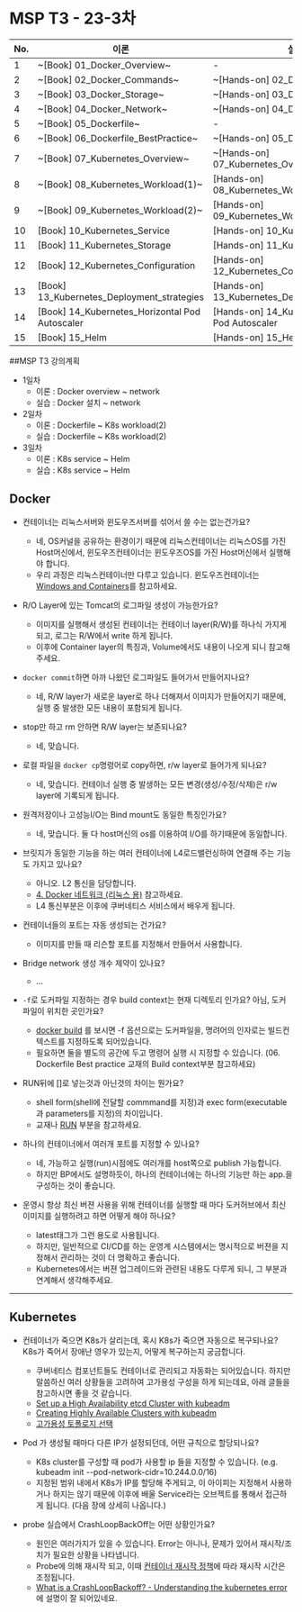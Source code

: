 # MSP T3 - 23-3차

| No. | 이론                                             | 실습                                                 |
| --- | ---------------------------------------------- | -------------------------------------------------- |
| 1   | ~[Book] 01_Docker_Overview~                      | -                                                  |
| 2   | ~[Book] 02_Docker_Commands~                      | ~[Hands-on] 02_Docker_Commands~                      |
| 3   | ~[Book] 03_Docker_Storage~                       | ~[Hands-on] 03_Docker_Storage~                       |
| 4   | ~[Book] 04_Docker_Network~                       | ~[Hands-on] 04_Docker_Network~                       |
| 5   | ~[Book] 05_Dockerfile~                           | -                                                  |
| 6   | ~[Book] 06_Dockerfile_BestPractice~              | ~[Hands-on] 05_Dockerfile~                           |
| 7   | ~[Book] 07_Kubernetes_Overview~                  | ~[Hands-on] 07_Kubernetes_Overview~                  |
| 8   | ~[Book] 08_Kubernetes_Workload(1)~               | [Hands-on] 08_Kubernetes_Workload(1)               |
| 9   | ~[Book] 09_Kubernetes_Workload(2)~               | [Hands-on] 09_Kubernetes_Workload(2)               |
| 10  | [Book] 10_Kubernetes_Service                   | [Hands-on] 10_Kubernetes_Service                   |
| 11  | [Book] 11_Kubernetes_Storage                   | [Hands-on] 11_Kubernetes_Storage                   |
| 12  | [Book] 12_Kubernetes_Configuration             | [Hands-on] 12_Kubernetes_Configuration             |
| 13  | [Book] 13_Kubernetes_Deployment_strategies     | [Hands-on] 13_Kubernetes_Deployment_strategies     |
| 14  | [Book] 14_Kubernetes_Horizontal Pod Autoscaler | [Hands-on] 14_Kubernetes_Horizontal Pod Autoscaler |
| 15  | [Book] 15_Helm                                 | [Hands-on] 15_Helm                                 |


##MSP T3 강의계획
- 1일차
  - 이론 : Docker overview ~ network
  - 실습 : Docker 설치 ~ network
- 2일차
  - 이론 : Dockerfile ~ K8s workload(2)
  - 실습 : Dockerfile ~ K8s workload(2)
- 3일차
  - 이론 : K8s service ~ Helm
  - 실습 : K8s service ~ Helm

## Docker

- 컨테이너는 리눅스서버와 윈도우즈서버를 섞어서 쓸 수는 없는건가요?
  - 네, OS커널을 공유하는 환경이기 때문에 리눅스컨테이너는 리눅스OS를 가진 Host머신에서, 윈도우즈컨테이너는 윈도우즈OS를 가진 Host머신에서 실행해야 합니다.
  - 우리 과정은 리눅스컨테이너만 다루고 있습니다. 윈도우즈컨테이너는 [Windows and Containers](https://docs.microsoft.com/en-us/virtualization/windowscontainers/about/)를 참고하세요.

- R/O Layer에 있는 Tomcat의 로그파일 생성이 가능한가요?
  - 이미지를 실행해서 생성된 컨테이너는 컨테이너 layer(R/W)를 하나식 가지게 되고, 로그는 R/W에서 write 하게 됩니다.
  - 이후에 Container layer의 특징과, Volume에서도 내용이 나오게 되니 참고해주세요.

- `docker commit`하면 아까 나왔던 로그파일도 들어가서 만들어지나요?
  - 네, R/W layer가 새로운 layer로 하나 더해져서 이미지가 만들어지기 때문에, 실행 중 발생한 모든 내용이 포함되게 됩니다.

- stop만 하고 rm 안하면 R/W layer는 보존되나요?
  - 네, 맞습니다.

- 로컬 파일을 `docker cp`명령어로 copy하면, r/w layer로 들어가게 되나요?
  - 네, 맞습니다. 컨테이너 실행 중 발생하는 모든 변경(생성/수정/삭제)은 r/w layer에 기록되게 됩니다.

- 원격저장이나 고성능I/O는 Bind mount도 동일한 특징인가요?
  - 네, 맞습니다. 둘 다 host머신의 os를 이용하여 I/O를 하기때문에 동일합니다.

- 브릿지가 동일한 기능을 하는 여러 컨테이너에 L4로드밸런싱하여 연결해 주는 기능도 가지고 있나요?
  - 아니오. L2 통신을 담당합니다.
  - [4. Docker 네트워크 (리눅스 용)](https://doitnow-man.tistory.com/m/183) 참고하세요.
  - L4 통신부분은 이후에 쿠버네티스 서비스에서 배우게 됩니다.

- 컨테이너들의 포트는 자동 생성되는 건가요?
  - 이미지를 만들 때 리슨할 포트를 지정해서 만들어서 사용합니다.

- Bridge network 생성 개수 제약이 있나요?
  - ...
 
- `-f`로 도커파일 지정하는 경우 build context는 현재 디렉토리 인가요? 아님, 도커파일이 위치한 곳인가요?
  - [docker build](https://docs.docker.com/engine/reference/commandline/build/) 를 보시면 -f 옵션으로는 도커파일을, 명려어의 인자로는 빌드컨텍스트를 지정하도록 되어있습니다.
  - 필요하면 둘을 별도의 공간에 두고 명령어 실행 시 지정할 수 있습니다. (06. Dockerfile Best practice 교재의 Build context부분 참고하세요)
  
- RUN뒤에 []로 넣는것과 아닌것의 차이는 뭔가요?
  - shell form(shell에 전달할 commmand를 지정)과 exec form(executable과 parameters를 지정)의 차이입니다.
  - 교재나 [RUN](https://docs.docker.com/engine/reference/builder/#run) 부분을 참고하세요.

- 하나의 컨테이너에서 여러개 포트를 지정할 수 있나요?
  - 네, 가능하고 실행(run)시점에도 여러개를 host쪽으로 publish 가능합니다.
  - 하지만 BP에서도 설명하듯이, 하나의 컨테이너에는 하나의 기능만 하는 app.을 구성하는 것이 좋습니다. 

- 운영시 항상 최신 버젼 사용을  위해 컨테이너를 실행할 때 마다 도커허브에서 최신 이미지를 실행하려고 하면 어떻게 해야 하나요?
  - latest태그가 그런 용도로 사용됩니다.
  - 하지만, 일반적으로 CI/CD를 하는 운영계 시스템에서는 명시적으로 버젼을 지정해서 관리하는 것이 더 명확하고 좋습니다.
  - Kubernetes에서는 버젼 업그레이드와 관련된 내용도 다루게 되니, 그 부분과 연계해서 생각해주세요.

---

## Kubernetes

- 컨테이너가 죽으면 K8s가 살리는데, 혹시 K8s가 죽으면 자동으로 복구되나요? K8s가 죽어서 장애난 영우가 있는지, 어떻게 복구하는지 궁금합니다.
  - 쿠버네티스 컴포넌트들도 컨테이너로 관리되고 자동화는 되어있습니다. 하지만 말씀하신 여러 상황들을 고려하여 고가용성 구성을 하게 되는데요, 아래 글들을 참고하시면 좋을 것 같습니다.
  - [Set up a High Availability etcd Cluster with kubeadm](https://kubernetes.io/docs/setup/production-environment/tools/kubeadm/setup-ha-etcd-with-kubeadm/)
  - [Creating Highly Available Clusters with kubeadm](https://kubernetes.io/docs/setup/production-environment/tools/kubeadm/high-availability/)
  - [고가용성 토폴로지 선택](https://kubernetes.io/ko/docs/setup/production-environment/tools/kubeadm/ha-topology/)

- Pod 가 생성될 때마다 다른 IP가 설정되던데, 어떤 규칙으로 할당되나요?
  - K8s cluster를 구성할 때 pod가 사용할 ip 들을 지정할 수 있습니다.  (e.g. kubeadm init --pod-network-cidr=10.244.0.0/16)
  - 지정된 범위 내에서 K8s가 IP를 할당해 주게되고, 이 아이피는 지정해서 사용하거나 하지는 않기 때문에 이후에 배울 Service라는 오브젝트를 통해서 접근하게 됩니다. (다음 장에 상세히 나옵니다.)

- probe 실습에서 CrashLoopBackOff는 어떤 상황인가요?
  - 원인은 여러가지가 있을 수 있습니다. Error는 아니나, 문제가 있어서 재시작/조치가 필요한 상황을 나타냅니다.
  - Probe에 의해 재시작 되고, 이때 [컨테이너 재시작 정책](https://kubernetes.io/ko/docs/concepts/workloads/pods/pod-lifecycle/#restart-policy)에 따라 재시작 시간은 조정됩니다.
  - [What is a CrashLoopBackoff? - Understanding the kubernetes error](https://youtu.be/iA5bMPNsj94) 에 설명이 잘 되어있네요.
